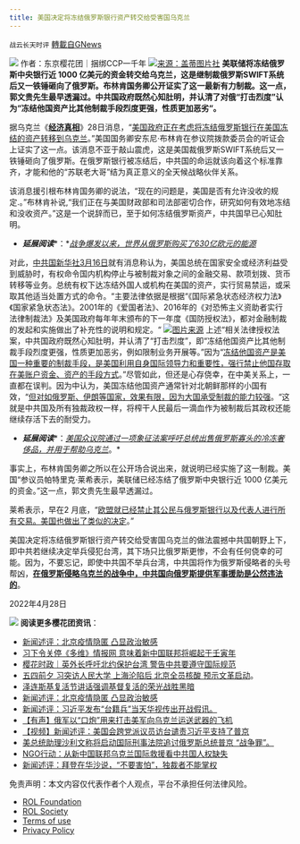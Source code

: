 ```yaml
---
title: 美国决定将冻结俄罗斯银行资产转交给受害国乌克兰
---
```

`战云长天时评` [轉載自GNews](https://gnews.org/zh-hans/2430731/)

![](https://assets.gnews.org/wp-content/uploads/2022/04/自由.png) 
作者：东京樱花团｜捆绑CCP一千年
 ![](https://eimg.pravda.com/images/doc/5/1/5185316-gettyimages-908473016.jpg)[来源：盖蒂图片社](https://eimg.pravda.com/images/doc/5/1/5185316-gettyimages-908473016.jpg) 
**美联储将冻结俄罗斯中央银行近 1000 亿美元的资金转交给乌克兰，这是继制裁俄罗斯SWIFT系统后又一铁锤砸向了俄罗斯。布林肯国务卿公开证实了这一最新有力制裁。这一点，郭文贵先生最早透漏过。中共国政府既然心知肚明，并认清了对俄“打击烈度”认为“冻结他国资产比其他制裁手段烈度更强，性质更加恶劣“。**
 
据乌克兰《[**经济真相**](https://www.epravda.com.ua/authors/6256c8d651277/)》28日消息，“[美国政府正在考虑将冻结俄罗斯银行在美国冻结的资产转移到乌克兰](https://www.epravda.com.ua/news/2022/04/28/686347/)。”美国国务卿安东尼·布林肯在参议院拨款委员会的听证会上证实了这一点。该消息不亚于敲山震虎，这是美国裁俄罗斯SWIFT系统后又一铁锤砸向了俄罗斯。在俄罗斯银行被冻结后，中共国的命运就该向着这个标准靠齐，才能和他的“苏联老大哥”结为真正意义的全天候战略伙伴关系。
 
该消息援引根布林肯国务卿的说法，“现在的问题是，美国是否有允许没收的规定.。”布林肯补说,“我们正在与美国财政部和司法部密切合作，研究如何有效地冻结和没收资产。”这是一个说辞而已，至于如何冻结俄罗斯资产，中共国早已心知肚明。
 
- ***延展阅读****：*[*战争爆发以来，世界从俄罗斯购买了630亿欧元的能源*](https://www.epravda.com.ua/news/2022/04/28/686363/)

对此，[中共国新华社3月16日](http://www.news.cn/globe/2022-03/16/c_1310503521.htm%0a%0a)就有消息称认为，美国总统在国家安全或经济利益受到威胁时，有权命令国内机构停止与被制裁对象之间的金融交易、款项划拨、货币转移等业务。总统有权下达冻结外国人或机构在美国的资产，实行贸易禁运，或采取其他适当处置方式的命令。“主要法律依据是根据“《国际紧急状态经济权力法》《国家紧急状态法》。2001年的《爱国者法》、2016年的《对恐怖主义资助者实行法律制裁法》及美国政府每年年末颁布的下一年度《国防授权法》，都对金融制裁的发起和实施做出了补充性的说明和规定。“
 ![](https://assets.gnews.org/wp-content/uploads/2022/04/41a3ee3deabef987cb31c53c8e3eb02-e1651138156159.png)[图片来源](https://eimg.pravda.com/images/doc/6/4/64b519d-gettyimages-1240285527.jpg) 
上述“相关法律授权法案，中共国政府既然心知肚明，并认清了“打击烈度”，即“冻结他国资产比其他制裁手段烈度更强，性质更加恶劣，例如限制业务开展等。”因为“[冻结他国资产是美国一种重要的制裁手段，是美国利用自身国际领导力和重要性，强行禁止他国存取在美账户资金、资产的手段方式](http://xn--yfrg294hcja20zty3d/)。”尽管如此，但还是心存侥幸，在中美关系上，一直都在误判。因为中认为，美国冻结他国资产通常针对北朝鲜那样的小国有效，“[但对如俄罗斯、伊朗等国家，效果有限，因为大国承受制裁的能力较强](http://www.news.cn/globe/2022-03/16/c_1310503521.htm)。“这就是中共国及所有独裁政权一样，将榨干人民最后一滴血作为被制裁后其政权还能继续存活下去的耐受力。

- ***延展阅读****：*[*美国众议院通过一项象征法案呼吁总统出售俄罗斯寡头的冷冻奢侈品，并用于帮助乌克兰*](https://www.epravda.com.ua/news/2022/04/28/686346/)*。*

事实上，布林肯国务卿之所以在公开场合说出来，就说明已经实施了这一制裁。美国“参议员帕特里克·莱希表示，美联储已经冻结了俄罗斯中央银行近 1000 亿美元的资金。”这一点，郭文贵先生最早透漏过。
 
莱希表示，早在2 月底，“[欧盟就已经禁止其公民与俄罗斯银行以及代表人进行所有交易。美国也做出了类似的决定](https://www.rbc.ru/rbcfreenews/6269ea3a9a79473c3147f48f)。”
 
美国决定将冻结俄罗斯银行资产转交给受害国乌克兰的做法震撼中共国朝野上下，即中共若继续决定举兵侵犯台湾，其下场只比俄罗斯更惨，不会有任何侥幸的可能。因为，不要忘记，即使中共国不举兵台湾，中共国将作为俄罗斯侵略者的头号帮凶，[**在俄罗斯侵略乌克兰的战争中，中共国向俄罗斯提供军事援助是公然违法的**](http://xn--%2C-kq6ab5j3mpa71q1f4eg014bslobx9bt0ksxf36ax66acxae11ohthzwa213ama023ae03ivuxay5gta7588dpa4846k./)。
 
2022年4月28日

 ![](https://assets.gnews.org/wp-content/uploads/2022/04/20220422114846.png) 
**阅读更多樱花团资讯**：

- [新闻述评：北京疫情隐匿 凸显政治敏感](https://gnews.org/zh-hans/2410031/)
- [习下令关停《多维》情报网 意味着新中国联邦将崛起于壬寅年](https://gnews.org/zh-hans/2424590/)
- [樱花时政｜英外长呼吁北约保护台湾 警告中共要遵守国际规范](https://gnews.org/zh-hans/2429324/)
- [五四前夕 习突访人民大学 上海沦陷后 北京全员核酸 预示文革启动](https://gnews.org/zh-hans/2415765/)。
- [泽连斯基复活节讲话强调基督复活的荣光战胜黑暗](https://gnews.org/zh-hans/2411535/)
- [新闻述评：北京疫情隐匿 凸显政治敏感](https://gnews.org/zh-hans/2410031/)
- [新闻述评：习近平发布“台籍兵”当天华视传出开战假讯。](https://gnews.org/zh-hans/2384195/)
- [【有声】俄军以“口炮”用来打击美军向乌克兰运送武器的飞机](https://gnews.org/zh-hans/2371728/)
- [【视频】新闻述评：美国会跨党派议员访台谴责习近平支持了普京](https://gnews.org/zh-hans/2356260/)
- [美总统助理沙利文称将启动国际刑事法院追讨俄罗斯总统普京 “战争罪”。](https://gnews.org/zh-hans/2290690/)
- [NGO行动：从新中国联邦乌克兰国际救援看中共国人权缺失](https://gnews.org/zh-hans/2283816/)
- [新闻述评：拜登在华沙说，“不要害怕”，独裁者不能](https://gnews.org/zh-hans/2247198/)[掌权](https://gnews.org/zh-hans/2247198/)

免责声明：本文内容仅代表作者个人观点，平台不承担任何法律风险。
  
- [ROL Foundation](https://rolfoundation.org/)
- [ROL Society](https://rolsociety.org/)
- [Terms of use](https://gnews.org/terms-of-use-3/)
- [Privacy Policy](https://gnews.org/privacy-policy/)

